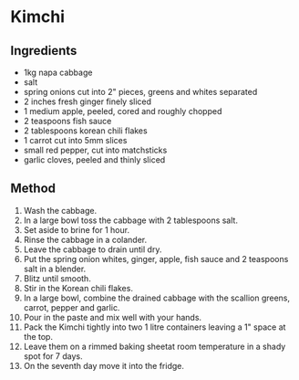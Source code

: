 # Kimchi

## Ingredients

- 1kg napa cabbage
- salt
- spring onions cut into 2" pieces, greens and whites separated
- 2 inches fresh ginger finely sliced
- 1 medium apple, peeled, cored and roughly chopped
- 2 teaspoons fish sauce
- 2 tablespoons korean chili flakes
- 1 carrot cut into 5mm slices
- small red pepper, cut into matchsticks
- garlic cloves, peeled and thinly sliced

## Method

1. Wash the cabbage.
2. In a large bowl toss the cabbage with 2 tablespoons salt.
3. Set aside to brine for 1 hour.
4. Rinse the cabbage in a colander.
5. Leave the cabbage to drain until dry.
6. Put the spring onion whites, ginger, apple, fish sauce and 2 teaspoons salt in a blender.
7. Blitz until smooth.
8. Stir in the Korean chili flakes.
9. In a large bowl, combine the drained cabbage with the scallion greens, carrot, pepper and garlic.
10. Pour in the paste and mix well with your hands.
11. Pack the Kimchi tightly into two 1 litre containers leaving a 1" space at the top.
12. Leave them on a rimmed baking sheetat room temperature in a shady spot for 7 days.
13. On the seventh day move it into the fridge.
